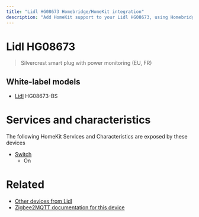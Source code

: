 ```yaml
---
title: "Lidl HG08673 Homebridge/HomeKit integration"
description: "Add HomeKit support to your Lidl HG08673, using Homebridge, Zigbee2MQTT and homebridge-z2m."
---
```

<!---
This file has been GENERATED using src/docgen/docgen.ts
DO NOT EDIT THIS FILE MANUALLY!
-->
# Lidl HG08673
> Silvercrest smart plug with power monitoring (EU, FR)


## White-label models
* [Lidl](../index.md#lidl) HG08673-BS

# Services and characteristics
The following HomeKit Services and Characteristics are exposed by
these devices

* [Switch](../../switch.md)
  * On


# Related
* [Other devices from Lidl](../index.md#lidl)
* [Zigbee2MQTT documentation for this device](https://www.zigbee2mqtt.io/devices/HG08673.html)